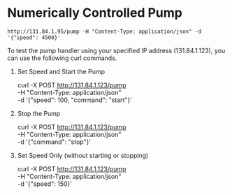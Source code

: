 # Numerically Controlled Pump

```
http://131.84.1.95/pump -H "Content-Type: application/json" -d '{"speed": 4500}'
```


To test the pump handler using your specified IP address (131.84.1.123), you can use the following curl commands.

1. Set Speed and Start the Pump


    curl -X POST http://131.84.1.123/pump \
    -H "Content-Type: application/json" \
    -d '{"speed": 100, "command": "start"}'

2. Stop the Pump


    curl -X POST http://131.84.1.123/pump \
    -H "Content-Type: application/json" \
    -d '{"command": "stop"}'

3. Set Speed Only (without starting or stopping)

    curl -X POST http://131.84.1.123/pump \
    -H "Content-Type: application/json" \
    -d '{"speed": 150}'

